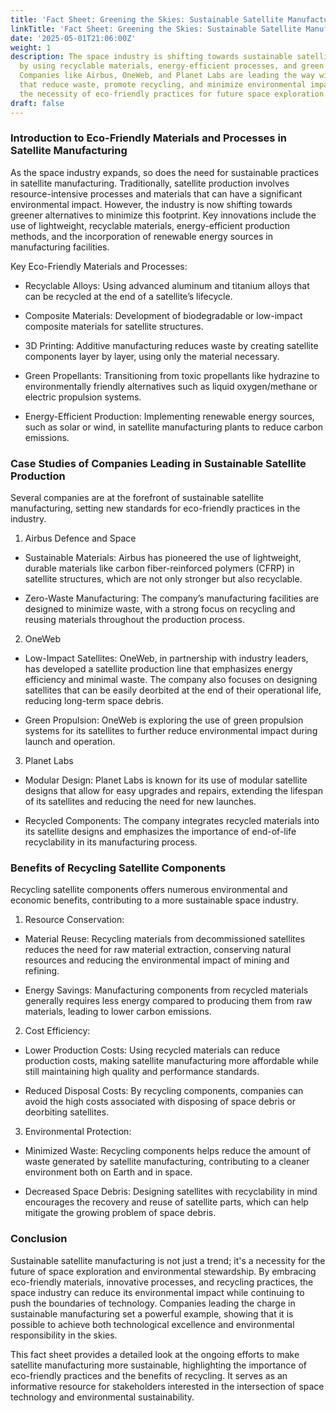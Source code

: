 ```yaml
---
title: 'Fact Sheet: Greening the Skies: Sustainable Satellite Manufacturing'
linkTitle: 'Fact Sheet: Greening the Skies: Sustainable Satellite Manufacturing'
date: '2025-05-01T21:06:00Z'
weight: 1
description: The space industry is shifting towards sustainable satellite manufacturing
  by using recyclable materials, energy-efficient processes, and green propellants.
  Companies like Airbus, OneWeb, and Planet Labs are leading the way with innovations
  that reduce waste, promote recycling, and minimize environmental impact, highlighting
  the necessity of eco-friendly practices for future space exploration.
draft: false
---
```



### Introduction to Eco-Friendly Materials and Processes in Satellite Manufacturing

As the space industry expands, so does the need for sustainable practices in satellite manufacturing. Traditionally, satellite production involves resource-intensive processes and materials that can have a significant environmental impact. However, the industry is now shifting towards greener alternatives to minimize this footprint. Key innovations include the use of lightweight, recyclable materials, energy-efficient production methods, and the incorporation of renewable energy sources in manufacturing facilities.

Key Eco-Friendly Materials and Processes:

- Recyclable Alloys: Using advanced aluminum and titanium alloys that can be recycled at the end of a satellite’s lifecycle.

- Composite Materials: Development of biodegradable or low-impact composite materials for satellite structures.

- 3D Printing: Additive manufacturing reduces waste by creating satellite components layer by layer, using only the material necessary.

- Green Propellants: Transitioning from toxic propellants like hydrazine to environmentally friendly alternatives such as liquid oxygen/methane or electric propulsion systems.

- Energy-Efficient Production: Implementing renewable energy sources, such as solar or wind, in satellite manufacturing plants to reduce carbon emissions.

### Case Studies of Companies Leading in Sustainable Satellite Production

Several companies are at the forefront of sustainable satellite manufacturing, setting new standards for eco-friendly practices in the industry.

1. Airbus Defence and Space

- Sustainable Materials: Airbus has pioneered the use of lightweight, durable materials like carbon fiber-reinforced polymers (CFRP) in satellite structures, which are not only stronger but also recyclable.

- Zero-Waste Manufacturing: The company’s manufacturing facilities are designed to minimize waste, with a strong focus on recycling and reusing materials throughout the production process.

2. OneWeb

- Low-Impact Satellites: OneWeb, in partnership with industry leaders, has developed a satellite production line that emphasizes energy efficiency and minimal waste. The company also focuses on designing satellites that can be easily deorbited at the end of their operational life, reducing long-term space debris.

- Green Propulsion: OneWeb is exploring the use of green propulsion systems for its satellites to further reduce environmental impact during launch and operation.

3. Planet Labs

- Modular Design: Planet Labs is known for its use of modular satellite designs that allow for easy upgrades and repairs, extending the lifespan of its satellites and reducing the need for new launches.

- Recycled Components: The company integrates recycled materials into its satellite designs and emphasizes the importance of end-of-life recyclability in its manufacturing process.

### Benefits of Recycling Satellite Components

Recycling satellite components offers numerous environmental and economic benefits, contributing to a more sustainable space industry.

1. Resource Conservation:

- Material Reuse: Recycling materials from decommissioned satellites reduces the need for raw material extraction, conserving natural resources and reducing the environmental impact of mining and refining.

- Energy Savings: Manufacturing components from recycled materials generally requires less energy compared to producing them from raw materials, leading to lower carbon emissions.

2. Cost Efficiency:

- Lower Production Costs: Using recycled materials can reduce production costs, making satellite manufacturing more affordable while still maintaining high quality and performance standards.

- Reduced Disposal Costs: By recycling components, companies can avoid the high costs associated with disposing of space debris or deorbiting satellites.

3. Environmental Protection:

- Minimized Waste: Recycling components helps reduce the amount of waste generated by satellite manufacturing, contributing to a cleaner environment both on Earth and in space.

- Decreased Space Debris: Designing satellites with recyclability in mind encourages the recovery and reuse of satellite parts, which can help mitigate the growing problem of space debris.

### Conclusion

Sustainable satellite manufacturing is not just a trend; it's a necessity for the future of space exploration and environmental stewardship. By embracing eco-friendly materials, innovative processes, and recycling practices, the space industry can reduce its environmental impact while continuing to push the boundaries of technology. Companies leading the charge in sustainable manufacturing set a powerful example, showing that it is possible to achieve both technological excellence and environmental responsibility in the skies.

<!-- Unsupported block type: divider -->

This fact sheet provides a detailed look at the ongoing efforts to make satellite manufacturing more sustainable, highlighting the importance of eco-friendly practices and the benefits of recycling. It serves as an informative resource for stakeholders interested in the intersection of space technology and environmental sustainability.
